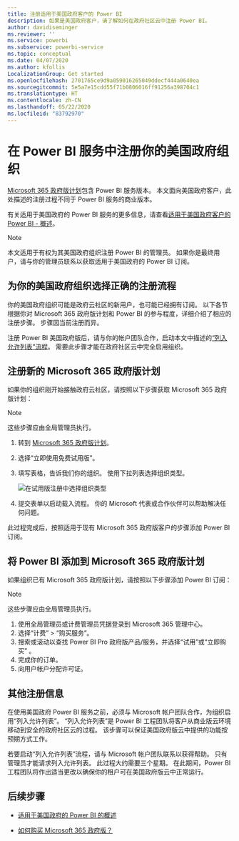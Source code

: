 ```yaml
---
title: 注册适用于美国政府客户的 Power BI
description: 如果是美国政府客户，请了解如何在政府社区云中注册 Power BI。
author: davidiseminger
ms.reviewer: ''
ms.service: powerbi
ms.subservice: powerbi-service
ms.topic: conceptual
ms.date: 04/07/2020
ms.author: kfollis
LocalizationGroup: Get started
ms.openlocfilehash: 2701765ce9d9a059016265049ddecf444a0640ea
ms.sourcegitcommit: 5e5a7e15cdd55f71b0806016ff91256a398704c1
ms.translationtype: HT
ms.contentlocale: zh-CN
ms.lasthandoff: 05/22/2020
ms.locfileid: "83792970"
---
```

# <a name="enroll-your-us-government-organization-in-the-power-bi-service"></a>在 Power BI 服务中注册你的美国政府组织

[Microsoft 365 政府版计划](https://www.microsoft.com/microsoft-365/government/compare-office-365-government-plans?rtc=1)包含 Power BI 服务版本。 本文面向美国政府客户，此处描述的注册过程不同于 Power BI 服务的商业版本。

有关适用于美国政府的 Power BI 服务的更多信息，请查看[适用于美国政府客户的 Power BI - 概述](service-govus-overview.md)。

> [!NOTE]
> 本文适用于有权为其美国政府组织注册 Power BI 的管理员。 如果你是最终用户，请与你的管理员联系以获取适用于美国政府的 Power BI 订阅。
> 
> 

## <a name="select-the-right-sign-up-process-for-your-us-government-organization"></a>为你的美国政府组织选择正确的注册流程

你的美国政府组织可能是政府云社区的新用户，也可能已经拥有订阅。 以下各节根据你对 Microsoft 365 政府版计划和 Power BI 的参与程度，详细介绍了相应的注册步骤。 步骤因当前注册而异。

注册 Power BI 美国政府版后，请与你的帐户团队合作，启动本文中描述的[“列入允许列表”流程](#additional-signup-information)。 需要此步骤才能在政府社区云中完全启用组织。

## <a name="sign-up-for-a-new-microsoft-365-government-plan"></a>注册新的 Microsoft 365 政府版计划

如果你的组织刚开始接触政府云社区，请按照以下步骤获取 Microsoft 365 政府版计划：

> [!NOTE]
> 这些步骤应由全局管理员执行。
>

1. 转到 [Microsoft 365 政府版计划](https://products.office.com/government/office-365-web-services-for-government)。
2. 选择“立即使用免费试用版”。
3. 填写表格，告诉我们你的组织。 使用下拉列表选择组织类型。

   ![在试用版注册中选择组织类型](media/service-govus-signup/gcc-trial-signup.png)

4. 提交表单以启动载入流程。 你的 Microsoft 代表或合作伙伴可以帮助解决任何问题。

此过程完成后，按照适用于现有 Microsoft 365 政府版客户的步骤添加 Power BI 订阅。

## <a name="add-power-bi-to-a-microsoft-365-government-plan"></a>将 Power BI 添加到 Microsoft 365 政府版计划

如果组织已有 Microsoft 365 政府版计划，请按照以下步骤添加 Power BI 订阅：

> [!NOTE]
> 这些步骤应由全局管理员执行。
> 
> 

1. 使用全局管理员或计费管理员凭据登录到 Microsoft 365 管理中心。
2. 选择“计费” > “购买服务”。
4. 搜索或滚动以查找 Power BI Pro 政府版产品/服务，并选择“试用”或“立即购买” 。
5. 完成你的订单。
6. 向用户帐户分配许可证。

## <a name="additional-signup-information"></a>其他注册信息

在使用美国政府 Power BI 服务之前，必须与 Microsoft 帐户团队合作，为组织启用“列入允许列表”。 “列入允许列表”是 Power BI 工程团队将客户从商业版云环境移动到安全的政府社区云的过程。 该步骤可以保证美国政府版云中提供的功能按预期方式工作。 

若要启动“列入允许列表”流程，请与 Microsoft 帐户团队联系以获得帮助。 只有管理员才能请求列入允许列表。 此过程大约需要三个星期。 在此期间，Power BI 工程团队将作出适当更改以确保你的租户可在美国政府版云中正常运行。


## <a name="next-steps"></a>后续步骤

* [适用于美国政府的 Power BI 的概述](service-govus-overview.md)
- [如何购买 Microsoft 365 政府版？](https://docs.microsoft.com/office365/servicedescriptions/office-365-platform-service-description/office-365-us-government/microsoft-365-government-how-to-buy#how-do-i-buy-microsoft-365-government)
